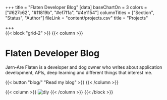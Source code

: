 +++
title = "Flaten Developer Blog"
[data]
baseChartOn = 3
colors = ["#627c62", "#11819b", "#ef7f1a", "#4e1154"]
columnTitles = ["Section", "Status", "Author"]
fileLink = "content/projects.csv"
title = "Projects"

+++
<br>
{{< block "grid-2" >}}
{{< column >}}

# Flaten Developer Blog

Jørn-Are Flaten is a developer and dog owner who writes about application development, APIs, deep learning and different things that interest me. 

<!-- {{< tip "warning" >}}
Feel free to open a [PR](https://github.com/onweru/compose/pulls), raise an [issue](https://github.com/onweru/compose/issues/new/choose "Open a Github Issue")(s) or request new feature(s). {{< /tip >}}

{{< tip >}}
You can generate diagrams, flowcharts, and piecharts from text in a similar manner as markdown using [mermaid](./docs/compose/mermaid/).

Or, [generate graphs, charts](docs/compose/graphs-charts-tables/#show-a-pie-doughnut--bar-chart-at-once) and tables from a csv, ~~or a json~~ file.
{{< /tip >}} -->

{{< button "blog/" "Read my blog" >}}
{{< /column >}}

{{< column >}}
![diy](/images/dino2.png)
{{< /column >}}
{{< /block >}}